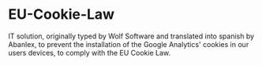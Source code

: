 # EU-Cookie-Law
IT solution, originally typed by Wolf Software and translated into spanish by Abanlex, to prevent the installation of the Google Analytics' cookies in our users devices, to comply with the EU Cookie Law.
